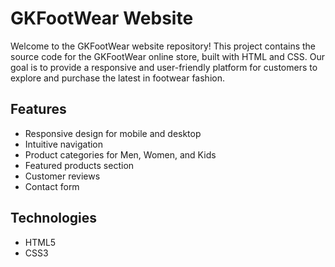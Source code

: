 # GKFootWear Website

Welcome to the GKFootWear website repository! This project contains the source code for the GKFootWear online store, built with HTML and CSS. Our goal is to provide a responsive and user-friendly platform for customers to explore and purchase the latest in footwear fashion.

## Features

- Responsive design for mobile and desktop
- Intuitive navigation
- Product categories for Men, Women, and Kids
- Featured products section
- Customer reviews
- Contact form

## Technologies

- HTML5
- CSS3



